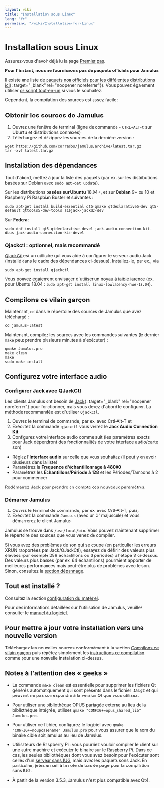 ```yaml
---
layout: wiki
title: "Installation sous Linux"
lang: "fr"
permalink: "/wiki/Installation-for-Linux"
---
```



# Installation sous Linux

Assurez-vous d'avoir déjà lu la page [Premier pas](Getting-Started).

**Pour l'instant, nous ne fournissons pas de paquets officiels pour Jamulus**

Il existe une liste de [paquets non officiels pour les différentes distributions ici](https://github.com/corrados/jamulus/issues/223#issue-619038918){: target="_blank" rel="noopener noreferrer"}). Vous pouvez également utiliser [ce script tout-en-un](Linux-Client-Install-Script) si vous le souhaitez.

Cependant, la compilation des sources est assez facile :

## Obtenir les sources de Jamulus

1. Ouvrez une fenêtre de terminal (ligne de commande - `CTRL+ALT+t` sur Ubuntu et distributions connexes)
1. Téléchargez et dézippez les sources de la dernière version :
```shell
wget https://github.com/corrados/jamulus/archive/latest.tar.gz
tar -xvf latest.tar.gz
```


## Installation des dépendances

Tout d'abord, mettez à jour la liste des paquets (par ex. sur les distributions basées sur Debian avec `sudo apt-get update`).

Sur les distributions **basées sur Ubuntu** 18.04+, et sur **Debian** 9+ ou 10 et Raspberry Pi Raspbian Buster et suivantes :

```shell
sudo apt-get install build-essential qt5-qmake qtdeclarative5-dev qt5-default qttools5-dev-tools libjack-jackd2-dev
```

Sur **Fedora**:

```shell
sudo dnf install qt5-qtdeclarative-devel jack-audio-connection-kit-dbus jack-audio-connection-kit-devel
```

### Qjackctl : optionnel, mais recommandé

[QjackCtl](https://qjackctl.sourceforge.io) est un utilitaire qui vous aide à configurer le serveur audio Jack (installé dans le cadre des dépendances ci-dessus). Installez-le, par ex., via

```shell
sudo apt-get install qjackctl
```

Vous pouvez également envisager d'utiliser un [noyau à faible latence](https://help.ubuntu.com/community/UbuntuStudio/RealTimeKernel) (ex. pour Ubuntu 18.04 : `sudo apt-get install linux-lowlatency-hwe-18.04`).


## Compilons ce vilain garçon

Maintenant, `cd` dans le répertoire des sources de Jamulus que avez téléchargé :

```shell
cd jamulus-latest
```
Maintenant, compilez les sources avec les commandes suivantes (le dernier `make` peut prendre plusieurs minutes à s'exécuter) :

```shell
qmake Jamulus.pro
make clean
make
sudo make install
```


## Configurez votre interface audio

### Configurer Jack avec QJackCtl

Les clients Jamulus ont besoin de [Jack](https://jackaudio.org/){: target="_blank" rel="noopener noreferrer"} pour fonctionner, mais vous devez d'abord le configurer. La méthode recommandée est d'utiliser `QjackCtl`.

1. Ouvrez le terminal de commande, par ex. avec Crtl-Alt-T et
1. Exécutez la commande `qjackctl` vous verrez le **Jack Audio Connection Kit**
2. Configurez votre interface audio comme suit (les paramètres exacts pour Jack dépendront des fonctionnalités de votre interface audio/carte son) :

- Réglez l'**Interface audio** sur celle que vous souhaitez (il peut y en avoir plusieurs dans la liste)
- Paramétrez la **Fréquence d'échantillonnage à 48000** 
- Paramétrez les **Échantillons/Période à 128** et les Périodes/Tampons à 2 pour commencer

Redémarrez Jack pour prendre en compte ces nouveaux paramètres.

### Démarrer Jamulus
1. Ouvrez le terminal de commande, par ex. avec Crtl-Alt-T, puis,
1. Exécutez la commande `Jamulus` (avec un 'J' majuscule) et vous démarrerez le client Jamulus

Jamulus se trouve dans `/usr/local/bin`. Vous pouvez maintenant supprimer le répertoire des sources que vous venez de compiler.

Si vous avez des problèmes de son qui se coupe (en particulier les erreurs XRUN rapportées par Jack/QJackCtl), essayez de définir des valeurs plus élevées (par exemple 256 échantillons ou 3 périodes) à l'étape 3 ci-dessus. Des valeurs plus basses (par ex. 64 échantillons) pourraient apporter de meilleures performances mais peut-être plus de problèmes avec le son. Sinon, consultez la [section dépannage](Client-Troubleshooting).

## Tout est installé ?
Consultez la section [configuration du matériel](Hardware-Setup).

Pour des informations détaillées sur l'utilisation de Jamulus, veuillez consulter le [manuel du logiciel](Software-Manual).


## Pour mettre à jour votre installation vers une nouvelle version

Téléchargez les nouvelles sources conformément à la section [Compilons ce vilain garçon](#compilons-ce-vilain-garçon) puis répétez simplement les [instructions de compilation](#compiler-jamulus) comme pour une nouvelle installation ci-dessus.

## Notes à l'attention des « geeks »

* La commande `make clean` est essentielle pour supprimer les fichiers Qt générés automatiquement qui sont présents dans le fichier .tar.gz et qui peuvent ne pas correspondre à la version Qt que vous utilisez.

* Pour utiliser une bibliothèque OPUS partagée externe au lieu de la bibliothèque intégrée, utilisez `qmake "CONFIG+=opus_shared_lib" Jamulus.pro`.

* Pour utiliser ce fichier, configurez le logiciel avec `qmake "CONFIG+=noupcasename" Jamulus.pro` pour vous assurer que le nom du binaire cible soit **j**amulus au lieu de **J**amulus.

* Utilisateurs de Raspberry Pi : vous pourriez vouloir compiler le client sur une autre machine et exécuter le binaire sur le Raspberry Pi. Dans ce cas, les seules bibliothèques dont vous avez besoin pour l'exécuter sont celles d'un [serveur sans <abbr title="Interface utilisateur graphique">IUG</abbr>](Server-Linux#serveur-sans-iug), mais _avec_ les paquets sons Jack. En particulier, jetez un œil à la note de bas de page pour la compilation sans IUG.

* À partir de la version 3.5.3, Jamulus n'est plus compatible avec Qt4.
